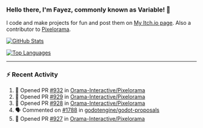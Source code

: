 ### Hello there, I'm Fayez, commonly known as Variable! 👋
I code and make projects for fun and post them on [My Itch.io page](https://variable-industries.itch.io/). Also a contributor to [Pixelorama](https://github.com/Orama-Interactive/Pixelorama).

[![GitHub Stats](https://github-readme-stats.vercel.app/api/?username=Variable-ind&show_icons=true&theme=merko)](https://github.com/anuraghazra/github-readme-stats)

[![Top Languages](https://github-readme-stats.vercel.app/api/top-langs/?username=Variable-ind&layout=compact&theme=merko)](https://github.com/anuraghazra/github-readme-stats)

---

### :zap: Recent Activity

<!--START_SECTION:activity-->
1. 💪 Opened PR [#932](https://github.com/Orama-Interactive/Pixelorama/pull/932) in [Orama-Interactive/Pixelorama](https://github.com/Orama-Interactive/Pixelorama)
2. 💪 Opened PR [#929](https://github.com/Orama-Interactive/Pixelorama/pull/929) in [Orama-Interactive/Pixelorama](https://github.com/Orama-Interactive/Pixelorama)
3. 💪 Opened PR [#928](https://github.com/Orama-Interactive/Pixelorama/pull/928) in [Orama-Interactive/Pixelorama](https://github.com/Orama-Interactive/Pixelorama)
4. 🗣 Commented on [#1788](https://github.com/godotengine/godot-proposals/issues/1788#issuecomment-1777834405) in [godotengine/godot-proposals](https://github.com/godotengine/godot-proposals)
5. 💪 Opened PR [#927](https://github.com/Orama-Interactive/Pixelorama/pull/927) in [Orama-Interactive/Pixelorama](https://github.com/Orama-Interactive/Pixelorama)
<!--END_SECTION:activity-->

<!--
**Variable-ind/Variable-ind** is a ✨ _special_ ✨ repository because its `README.md` (this file) appears on your GitHub profile.

Here are some ideas to get you started:
- 🌱 I’m currently studying at ...
- 🔭 I’m currently working on ...
- 👯 I’m looking to collaborate on ...
- 🤔 I’m looking for help with ...
- 💬 Ask me about ...
- 📫 How to reach me: ...
- ⚡ Fun fact: ...
-->
